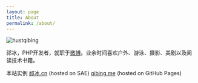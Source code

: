 ```yaml
---
layout: page
title: About
permalink: /about/
---
```


![hustqibing](http://tp4.sinaimg.cn/2344293595/180/5676643760/1)

祁冰，PHP开发者，就职于[微博](http://weibo.com/hustqibing)。业余时间喜欢户外、游泳、摄影、美剧以及阅读技术书籍。

本站实例 [祁冰.cn](http://祁冰.cn/) (hosted on SAE)  [qibing.me](http://qibing.me/) (hosted on GitHub Pages)

